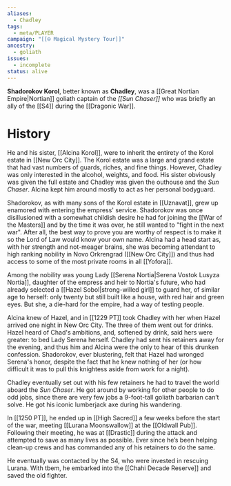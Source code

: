 ```yaml
---
aliases:
  - Chadley
tags:
  - meta/PLAYER
campaign: "[[⍟ Magical Mystery Tour]]"
ancestry:
  - goliath
issues:
  - incomplete
status: alive
---
```


**Shadorokov Korol**, better known as **Chadley**, was a [[Great Nortian Empire|Nortian]] goliath captain of the *[[Sun Chaser]]* who was briefly an ally of the [[S4]] during the [[Dragonic War]].

# History

He and his sister, [[Alcina Korol]], were to inherit the entirety of the Korol estate in [[New Orc City]]. The Korol estate was a large and grand estate that had vast numbers of guards, riches, and fine things. However, Chadley was only interested in the alcohol, weights, and food. His sister obviously was given the full estate and Chadley was given the outhouse and the *Sun Chaser*. Alcina kept him around mostly to act as her personal bodyguard.

Shadorokov, as with many sons of the Korol estate in [[Uznavat]], grew up enamored with entering the empress' service. Shadorokov was once disillusioned with a somewhat childish desire he had for joining the [[War of the Masters]] and by the time it was over, he still wanted to "fight in the next war". After all, the best way to prove you are worthy of respect is to make it so the Lord of Law would know your own name. Alcina had a head start as, with her strength and not-meager brains, she was becoming attendant to high ranking nobility in Novo Orkrengrad ([[New Orc City]]) and thus had access to some of the most private rooms in all [[Yofora]]. 

Among the nobility was young Lady [[Serena Nortia|Serena Vostok Lusyza Nortia]], daughter of the empress and heir to Nortia's future, who had already selected a [[Hazel Sobol|strong-willed girl]] to guard her, of similar age to herself: only twenty but still built like a house, with red hair and green eyes. But she, a die-hard for the empire, had a way of testing people. 

Alcina knew of Hazel, and in [[1229 PT]] took Chadley with her when Hazel arrived one night in New Orc City. The three of them went out for drinks. Hazel heard of Chad's ambitions, and, softened by drink, said hers were greater: to bed Lady Serena herself. Chadley had sent his retainers away for the evening, and thus him and Alcina were the only to hear of this drunken confession. Shadorokov, ever blustering, felt that Hazel had wronged Serena's honor, despite the fact that he knew nothing of her (or how difficult it was to pull this knightess aside from work for a night).

Chadley eventually set out with his few retainers he had to travel the world aboard the *Sun Chaser*. He got around by working for other people to do odd jobs, since there are very few jobs a 9-foot-tall goliath barbarian can’t solve. He got his iconic lumberjack axe during his wandering.

In [[1250 PT]], he ended up in [[High Sacred]] a few weeks before the start of the war, meeting [[Lurana Moonswallow]] at the [[Oldwall Pub]]. Following their meeting, he was at [[Drastic]] during the attack and attempted to save as many lives as possible. Ever since he’s been helping clean-up crews and has commanded any of his retainers to do the same.

He eventually was contacted by the S4, who were invested in rescuing Lurana. With tbem, he embarked into the [[Chahi Decade Reserve]] and saved the old fighter.